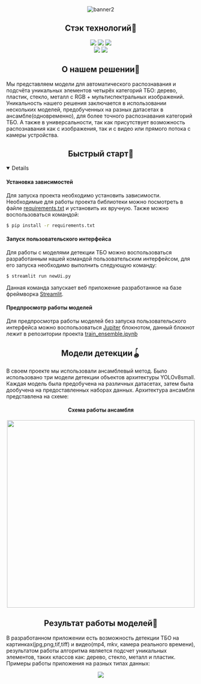 <div align="center">
  <img src="https://i.ibb.co/dMFSxnX/banner2.png" alt="banner2" border="0" /></a>
</div>

## <div align="center">Стэк технологий📑</div>
<div align="center">
  <a href="https://www.python.org/doc/"><img src="https://img.shields.io/badge/python-3670A0?style=for-the-badge&logo=python&logoColor=ffdd54"></a>
  <a href="https://pytorch.org/docs/stable/index.html"><img src="https://img.shields.io/badge/PyTorch-%23EE4C2C.svg?style=for-the-badge&logo=PyTorch&logoColor=white"></a>
  <a href="https://opencv.github.io/cvat/docs/"><img src="https://img.shields.io/badge/opencv-%23white.svg?style=for-the-badge&logo=opencv&logoColor=white"></a>
  <br>
  <a href="https://github.com/ultralytics/ultralytics/actions/workflows/ci.yaml"><img src="https://github.com/ultralytics/ultralytics/actions/workflows/ci.yaml/badge.svg"></a>
  <a href="https://docs.streamlit.io/"><img src="https://static.streamlit.io/badges/streamlit_badge_black_white.svg"></a>
</div>

## <div align="center">О нашем решении📝</div>
<p>Мы представляем модели для автоматического распознавания и подсчёта уникальных элементов четырёх категорий ТБО: дерево, пластик, стекло, металл с RGB + мультиспектральных изображений. Уникальность нашего решения заключается в использовании нескольких моделей, предобученных на разных датасетах в ансамбле(одновременно), для более точного распознавания категорий ТБО. А также в универсальности, так как присутствует возможность распознавания как с изображения, так и с видео или прямого потока с камеры устройства.
</p>

## <div align="center">Быстрый старт🎢</div>
<details open>
  
#### Установка зависимостей
<p>
Для запуска проекта необходимо установить зависимости. Необходимые для работы проекта библиотеки можно посмотреть в файле <a href="https://github.com/Purpurum/GarbagePi/blob/main/requirements.txt">requirements.txt</a> и установить их вручную. Также можно воспользоваться командой:
</p>
  
```bash
$ pip install -r requirements.txt
```

#### Запуск пользовательского интерфейса
<p>
  Для работы с моделями детекции ТБО можно воспользоваться разработанным нашей командой пользовательским интерфейсом, для его запуска необходимо выполнить следующую команду: 
</p>
  
```bash
$ streamlit run newUi.py
```
<p>
  Данная команда запускает веб приложение разработанное на базе фреймворка <a href="https://streamlit.io/">Streamlit</a>. 
</p>   

#### Предпросмотр работы моделей
<p>
  Для предпросмотра работы моделей без запуска пользовательского интерфейса можно воспользоваться <a href="https://jupyter.org/">Jupiter</a> блокнотом, данный блокнот лежит в репозитории проекта <a href="https://github.com/Purpurum/GarbagePi/blob/main/train_ensemble.ipynb">train_ensemble.ipynb</a> 
</p> 
</details>

## <div align="center">Модели детекции🪀</div>
<p>
  В своем проекте мы использовали ансамблевый метод. Было использовано три модели детекции объектов архитектуры YOLOv8small. Каждая модель была предобучена на различных датасетах, затем была дообучена на предоставленных наборах данных. Архитектура ансамбля представлена на схеме:  
</p>
<div align="center">

  #### Схема работы ансамбля 
  <img src="https://i.ibb.co/S0qQs45/sxemalast.png" width="500" height="500"/>
</div>

## <div align="center">Результат работы моделей🔮</div>
<p>
  В разработанном приложении есть возможность детекции ТБО на картинках(jpg,png,tif,tiff) и видео(mp4, mkv, камера реального времени), результатом работы алгоритма является подсчет уникальных элементов, таких классов как: дерево, стекло, металл и пластик. Примеры работы приложения на разных типах данных:
</p>

<div align="center">
  <img src="res/expl.gif" border="0" /></a>
</div>

